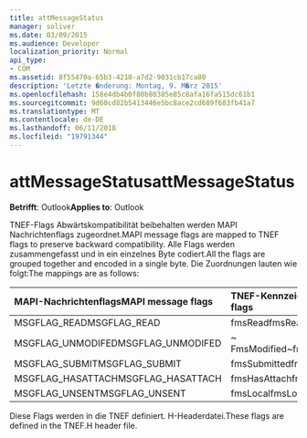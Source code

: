 ```yaml
---
title: attMessageStatus
manager: soliver
ms.date: 03/09/2015
ms.audience: Developer
localization_priority: Normal
api_type:
- COM
ms.assetid: 8f55470a-65b3-4210-a7d2-9031cb17ca80
description: 'Letzte �nderung: Montag, 9. M�rz 2015'
ms.openlocfilehash: 158e4db4b0f80b80385e85c8afa16fa515dc61b1
ms.sourcegitcommit: 9d60cd82b5413446e5bc8ace2cd689f683fb41a7
ms.translationtype: MT
ms.contentlocale: de-DE
ms.lasthandoff: 06/11/2018
ms.locfileid: "19791344"
---
```

# <a name="attmessagestatus"></a><span data-ttu-id="b703b-103">attMessageStatus</span><span class="sxs-lookup"><span data-stu-id="b703b-103">attMessageStatus</span></span>

  
  
<span data-ttu-id="b703b-104">**Betrifft**: Outlook</span><span class="sxs-lookup"><span data-stu-id="b703b-104">**Applies to**: Outlook</span></span> 
  
<span data-ttu-id="b703b-105">TNEF-Flags Abwärtskompatibilität beibehalten werden MAPI Nachrichtenflags zugeordnet.</span><span class="sxs-lookup"><span data-stu-id="b703b-105">MAPI message flags are mapped to TNEF flags to preserve backward compatibility.</span></span> <span data-ttu-id="b703b-106">Alle Flags werden zusammengefasst und in ein einzelnes Byte codiert.</span><span class="sxs-lookup"><span data-stu-id="b703b-106">All the flags are grouped together and encoded in a single byte.</span></span> <span data-ttu-id="b703b-107">Die Zuordnungen lauten wie folgt:</span><span class="sxs-lookup"><span data-stu-id="b703b-107">The mappings are as follows:</span></span>
  
|<span data-ttu-id="b703b-108">**MAPI-Nachrichtenflags**</span><span class="sxs-lookup"><span data-stu-id="b703b-108">**MAPI message flags**</span></span>|<span data-ttu-id="b703b-109">**TNEF-Kennzeichen**</span><span class="sxs-lookup"><span data-stu-id="b703b-109">**TNEF flags**</span></span>|
|:-----|:-----|
|<span data-ttu-id="b703b-110">MSGFLAG_READ</span><span class="sxs-lookup"><span data-stu-id="b703b-110">MSGFLAG_READ</span></span>  <br/> |<span data-ttu-id="b703b-111">fmsRead</span><span class="sxs-lookup"><span data-stu-id="b703b-111">fmsRead</span></span>  <br/> |
|<span data-ttu-id="b703b-112">MSGFLAG_UNMODIFED</span><span class="sxs-lookup"><span data-stu-id="b703b-112">MSGFLAG_UNMODIFED</span></span>  <br/> |<span data-ttu-id="b703b-113">~ FmsModified</span><span class="sxs-lookup"><span data-stu-id="b703b-113">~fmsModified</span></span>  <br/> |
|<span data-ttu-id="b703b-114">MSGFLAG_SUBMIT</span><span class="sxs-lookup"><span data-stu-id="b703b-114">MSGFLAG_SUBMIT</span></span>  <br/> |<span data-ttu-id="b703b-115">fmsSubmitted</span><span class="sxs-lookup"><span data-stu-id="b703b-115">fmsSubmitted</span></span>  <br/> |
|<span data-ttu-id="b703b-116">MSGFLAG_HASATTACH</span><span class="sxs-lookup"><span data-stu-id="b703b-116">MSGFLAG_HASATTACH</span></span>  <br/> |<span data-ttu-id="b703b-117">fmsHasAttach</span><span class="sxs-lookup"><span data-stu-id="b703b-117">fmsHasAttach</span></span>  <br/> |
|<span data-ttu-id="b703b-118">MSGFLAG_UNSENT</span><span class="sxs-lookup"><span data-stu-id="b703b-118">MSGFLAG_UNSENT</span></span>  <br/> |<span data-ttu-id="b703b-119">fmsLocal</span><span class="sxs-lookup"><span data-stu-id="b703b-119">fmsLocal</span></span>  <br/> |
   
<span data-ttu-id="b703b-120">Diese Flags werden in die TNEF definiert. H-Headerdatei.</span><span class="sxs-lookup"><span data-stu-id="b703b-120">These flags are defined in the TNEF.H header file.</span></span>
  

